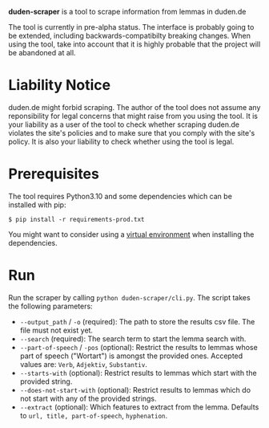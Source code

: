 **duden-scraper** is a tool to scrape information from lemmas in duden.de


The tool is currently in pre-alpha status. The interface is probably going to be
extended, including backwards-compatibilty breaking changes.  When using the
tool, take into account that it is highly probable that the project will be
abandoned at all.


# Liability Notice

duden.de might forbid scraping. The author of the tool does not assume any
reponsibility for legal concerns that might raise from you using the tool.
It is your liability as a user of the tool to check whether scraping duden.de
violates the site's policies and to make sure that you comply with the site's
policy. It is also your liability to check whether using the tool is legal.


# Prerequisites

The tool requires Python3.10 and some dependencies which can be installed with
pip:

```
$ pip install -r requirements-prod.txt
```

You might want to consider using a [virtual
environment](https://docs.python.org/3/tutorial/venv.html) when installing the
dependencies.


# Run

Run the scraper by calling `python duden-scraper/cli.py`. The script takes the following
parameters:

+ `--output_path` / `-o` (required): The path to store the results csv file. The
  file must not exist yet.
+ `--search` (required): The search term to start the lemma search with.
+ `--part-of-speech` / `-pos` (optional): Restrict the results to lemmas whose
  part of speech ("Wortart") is amongst the provided ones. Accepted values are:
  `Verb`, `Adjektiv`, `Substantiv`.
+ `--starts-with` (optional): Restrict results to lemmas which start with the
  provided string.
+ `--does-not-start-with` (optional): Restrict results to lemmas which do not
  start with any of the provided strings.
+ `--extract` (optional): Which features to extract from the lemma. Defaults to
  `url, title, part-of-speech`, `hyphenation`.
